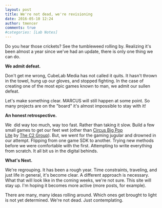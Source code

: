 ```yaml
---
layout: post
title: We're not dead, we're revisioning
date: 2016-05-10 12:24
author: tmencer
comments: true
#categories: [Lab Notes]
---
```

Do you hear those crickets? See the tumbleweed rolling by. Realizing it's been almost a year since we've had an update, there is only one thing we can do.

<strong>We admit defeat. </strong>

Don't get me wrong, CubeLab Media has not called it quits. It hasn't thrown in the towel, hung up our gloves, and stopped fighting. In the case of creating one of the most epic games known to man, we admit our sullen defeat.

Let's make something clear. MARCUS will still happen at some point. So many projects are on the "board" it's almost impossible to stay with it!

<strong>An honest retrospective.</strong>

We  did way too much, way too fast. Rather than taking it slow. Build a few small games to get our feet wet (other than <a href="https://itunes.apple.com/us/app/circus-big-pop-lite/id521759035?mt=8" target="_blank" data-cke-saved-href="https://itunes.apple.com/us/app/circus-big-pop-lite/id521759035?mt=8">Circus Big Pop Lite</a> by <a href="http://c2experience.com/" target="_blank" data-cke-saved-href="http://c2experience.com/">The C2 Group</a>). But, we went for the gaming jugular and drowned in our attempt. Flipping from one game SDK to another. Trying new methods before we were comfortable with the first. Attempting to write everything from scratch. It all bit us in the digital behinds.

<strong>What's Next.</strong>

We're regrouping. It has been a rough year. Time constraints, traveling, and just life in general, it's become clear. A different approach is necessary. What that will look like in the coming weeks, we're not sure. This site will stay up. I'm hoping it becomes more active (more posts, for example).

There are many, many ideas rolling around. Which ones get brought to light is not yet determined. We're not dead. Just contemplating.
